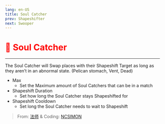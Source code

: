 ```yaml
---
lang: en-US
title: Soul Catcher
prev: Shapeshifter
next: Swooper
---
```


# <font color="red">👻 Soul Catcher</font> <Badge text="Concealing" type="tip" vertical="middle"/>
---

The Soul Catcher will Swap places with their Shapeshift Target as long as they aren’t in an abnormal state. (Pelican stomach, Vent, Dead)
* Max
  * Set the Maximum amount of Soul Catchers that can be in a match
* Shapeshift Duration
  * Set how long the Soul Catcher stays Shapeshifted for
* Shapeshift Cooldown
  * Set long the Soul Catcher needs to wait to Shapeshift

> From: [法师](https://space.bilibili.com/511107305) & Coding: [NCSIMON](https://github.com/NCSIMON)